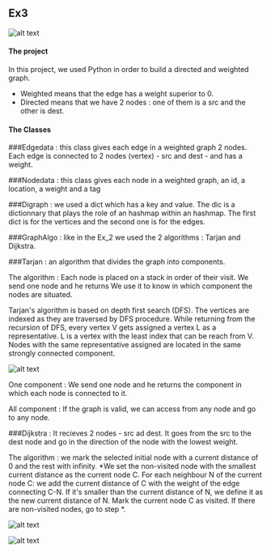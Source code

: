 ## Ex3

![alt text](https://upload.wikimedia.org/wikipedia/commons/e/e3/Weighted_directed_graph.png)


#### The project

In this project, we used Python in order to build a directed and weighted graph.
- Weighted means that the edge has a weight superior to 0.
- Directed means that we have 2 nodes : one of them is a src and the other is dest.


#### The Classes

###Edgedata : this class gives each edge in a weighted graph 2 nodes. Each edge is connected to 2 nodes (vertex) - src and dest - and has a weight. 
 
###Nodedata : this class gives each node in a weighted graph, an id, a location, a weight and a tag

###Digraph : we used a dict which has a key and value. The dic is a dictionnary that plays the role of an hashmap within an hashmap.
              The first dict is for the vertices and the second one is for the edges.

###GraphAlgo : like in the Ex_2 we used the 2 algorithms : Tarjan and Dijkstra.

###Tarjan : an algorithm that divides the graph into components.
          
          
The algorithm : Each node is placed on a stack in order of their visit.
                We send one node and he returns  We use it to know in which component the nodes are situated. 
                
Tarjan's algorithm is based on depth first search (DFS). The vertices are indexed as they are traversed by DFS procedure.
                While returning from the recursion of DFS, every vertex V gets assigned a vertex L as a representative. 
                L is a vertex with the least index that can be reach from V. 
                Nodes with the same representative assigned are located in the same strongly connected component.
      
![alt text]()
      
One component : We send one node and he returns the component in which each node is connected to it.

All component : If the graph is valid, we can access from any node and go to any node.



###Dijkstra : It recieves 2 nodes - src ad dest. It goes from the src to the dest node and go in the direction of the node with the lowest weight.

The algorithm : we mark the selected initial node with a current distance of 0 and the rest with infinity.
               *We set the non-visited node with the smallest current distance as the current node C.
                For each neighbour N of the current node C: we add the current distance of C with the weight of the edge connecting C-N. 
                If it's smaller than the current distance of N, we define it as the new current distance of N.
                Mark the current node C as visited.
                If there are non-visited nodes, go to step *.


![alt text]()

![alt text]()
